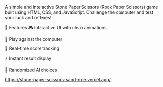 A simple and interactive Stone Paper Scissors (Rock Paper Scissors) game built using HTML, CSS, and JavaScript. Challenge the computer and test your luck and reflexes!

🌟 Features
🎮 Interactive UI with clean animations

🤖 Play against the computer

🔁 Real-time score tracking

⚡ Instant result display

🧠 Randomized AI choices



https://stone-paper-scissors-sand-nine.vercel.app/
